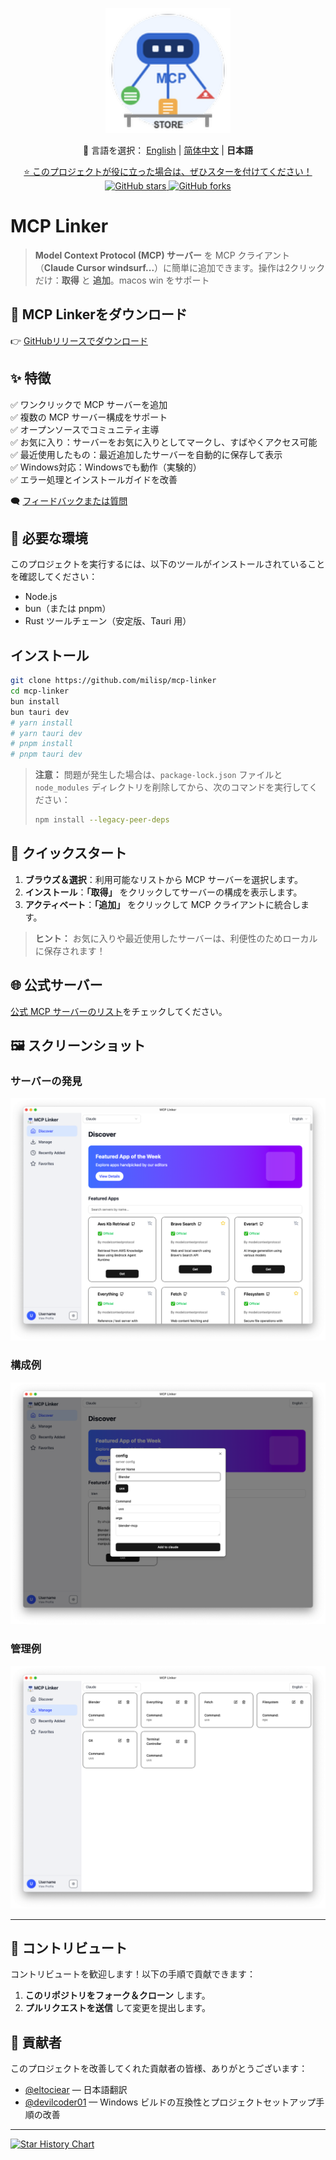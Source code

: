 <p align="center">
  <img src="../public/logo.png" alt="Project Logo" width="200" />
</p>

<p align="center">
  📘 言語を選択：
  <a href="../README.md">English</a> |
  <a href="./README.zh-CN.md">简体中文</a> |
  <strong>日本語</strong>
</p>

<p align="center">
  <a href="https://github.com/milisp/mcp-linker/stargazers">
    ⭐ このプロジェクトが役に立った場合は、ぜひスターを付けてください！
  </a>
  <br/>
  <a href="https://github.com/milisp/mcp-linker">
    <img src="https://img.shields.io/github/stars/milisp/mcp-linker?style=social" alt="GitHub stars"/>
    <img src="https://img.shields.io/github/forks/milisp/mcp-linker?style=social" alt="GitHub forks"/>
  </a>
</p>

# MCP Linker

> **Model Context Protocol (MCP) サーバー** を MCP クライアント（**Claude Cursor windsurf...**）に簡単に追加できます。操作は2クリックだけ：**取得** と **追加**。macos win をサポート

## 🔽 MCP Linkerをダウンロード

👉 [GitHubリリースでダウンロード](https://github.com/milisp/mcp-linker/releases)

## ✨ 特徴

✅ ワンクリックで MCP サーバーを追加  
✅ 複数の MCP サーバー構成をサポート  
✅ オープンソースでコミュニティ主導  
✅ お気に入り：サーバーをお気に入りとしてマークし、すばやくアクセス可能  
✅ 最近使用したもの：最近追加したサーバーを自動的に保存して表示  
✅ Windows対応：Windowsでも動作（実験的）  
✅ エラー処理とインストールガイドを改善  

🗨 [フィードバックまたは質問](https://github.com/milisp/mcp-linker/discussions)

## 🔧 必要な環境

このプロジェクトを実行するには、以下のツールがインストールされていることを確認してください：

- Node.js
- bun（または pnpm）
- Rust ツールチェーン（安定版、Tauri 用）

## インストール

```bash
git clone https://github.com/milisp/mcp-linker
cd mcp-linker
bun install
bun tauri dev
# yarn install
# yarn tauri dev
# pnpm install
# pnpm tauri dev
```

> **注意：** 問題が発生した場合は、`package-lock.json` ファイルと `node_modules` ディレクトリを削除してから、次のコマンドを実行してください：
> ```bash
> npm install --legacy-peer-deps
> ```

## 🚀 クイックスタート

1. **ブラウズ＆選択**：利用可能なリストから MCP サーバーを選択します。  
2. **インストール**：**「取得」** をクリックしてサーバーの構成を表示します。  
3. **アクティベート**：**「追加」** をクリックして MCP クライアントに統合します。  

> **ヒント：** お気に入りや最近使用したサーバーは、利便性のためローカルに保存されます！

## 🌐 公式サーバー

[公式 MCP サーバーのリスト](https://github.com/modelcontextprotocol/servers)をチェックしてください。

## 🖼️ スクリーンショット

### サーバーの発見
![発見スクリーンショット](../images/home.png)

### 構成例
![構成スクリーンショット](../images/config.png)

### 管理例
![管理スクリーンショット](../images/manager.png)

---

## 🤝 コントリビュート

コントリビュートを歓迎します！以下の手順で貢献できます：

1. **このリポジトリをフォーク＆クローン** します。
2. **プルリクエストを送信** して変更を提出します。

## 🎉 貢献者

このプロジェクトを改善してくれた貢献者の皆様、ありがとうございます：

- [@eltociear](https://github.com/eltociear) — 日本語翻訳
- [@devilcoder01](https://github.com/devilcoder01) — Windows ビルドの互換性とプロジェクトセットアップ手順の改善

---

[![Star History Chart](https://api.star-history.com/svg?repos=milisp/mcp-linker&type=Date)](https://star-history.com/#milisp/mcp-linker)